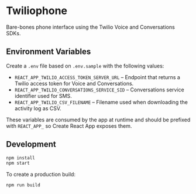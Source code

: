 # Twiliophone

Bare-bones phone interface using the Twilio Voice and Conversations SDKs.

## Environment Variables

Create a `.env` file based on `.env.sample` with the following values:

- `REACT_APP_TWILIO_ACCESS_TOKEN_SERVER_URL` – Endpoint that returns a Twilio access token for Voice and Conversations.
- `REACT_APP_TWILIO_CONVERSATIONS_SERVICE_SID` – Conversations service identifier used for SMS.
- `REACT_APP_TWILIO_CSV_FILENAME` – Filename used when downloading the activity log as CSV.

These variables are consumed by the app at runtime and should be prefixed with `REACT_APP_` so Create React App exposes them.

## Development

```bash
npm install
npm start
```

To create a production build:

```bash
npm run build
```
